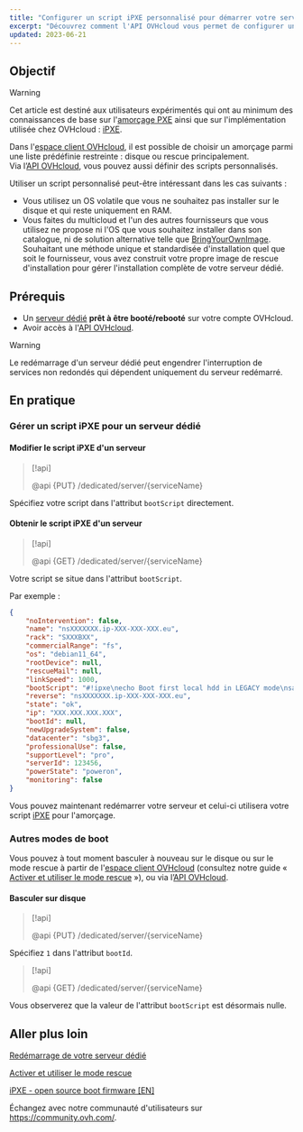 ```yaml
---
title: "Configurer un script iPXE personnalisé pour démarrer votre serveur via l'API OVHcloud"
excerpt: "Découvrez comment l'API OVHcloud vous permet de configurer un script d'amorçage personnalisé PXE pour booter votre serveur"
updated: 2023-06-21
---
```


## Objectif

> [!warning]
>
> Cet article est destiné aux utilisateurs expérimentés qui ont au minimum des connaissances de base sur l'[amorçage PXE](https://fr.wikipedia.org/wiki/Preboot_Execution_Environment) ainsi que sur l'implémentation utilisée chez OVHcloud : [iPXE](https://ipxe.org/).
>

Dans l'[espace client OVHcloud](https://ca.ovh.com/auth/?action=gotomanager&from=https://www.ovh.com/ca/fr/&ovhSubsidiary=qc), il est possible de choisir un amorçage parmi une liste prédéfinie restreinte : disque ou rescue principalement.<br>
Via l’[API OVHcloud](https://ca.api.ovh.com/), vous pouvez aussi définir des scripts personnalisés.

Utiliser un script personnalisé peut-être intéressant dans les cas suivants :

- Vous utilisez un OS volatile que vous ne souhaitez pas installer sur le disque et qui reste uniquement en RAM.
- Vous faites du multicloud et l'un des autres fournisseurs que vous utilisez ne propose ni l'OS que vous souhaitez installer dans son catalogue, ni de solution alternative telle que [BringYourOwnImage](/pages/bare_metal_cloud/dedicated_servers/bring-your-own-image/). Souhaitant une méthode unique et standardisée d'installation quel que soit le fournisseur, vous avez construit votre propre image de rescue d'installation pour gérer l'installation complète de votre serveur dédié.

## Prérequis

- Un [serveur dédié](https://www.ovhcloud.com/fr-ca/bare-metal/) **prêt à être booté/rebooté** sur votre compte OVHcloud.
- Avoir accès à l'[API OVHcloud](https://ca.api.ovh.com/).

> [!warning]
>
> Le redémarrage d'un serveur dédié peut engendrer l'interruption de services non redondés qui dépendent uniquement du serveur redémarré.
>

## En pratique

### Gérer un script iPXE pour un serveur dédié <a name="manageIpxeScript"></a>

#### Modifier le script iPXE d'un serveur <a name="changeIpxeScript"></a>

> [!api]
>
> @api {PUT} /dedicated/server/{serviceName}
>

Spécifiez votre script dans l'attribut `bootScript` directement.

#### Obtenir le script iPXE d'un serveur <a name="getIpxeScript"></a>

> [!api]
>
> @api {GET} /dedicated/server/{serviceName}
>

Votre script se situe dans l'attribut `bootScript`.

Par exemple :

```json
{
    "noIntervention": false,
    "name": "nsXXXXXXX.ip-XXX-XXX-XXX.eu",
    "rack": "SXXXBXX",
    "commercialRange": "fs",
    "os": "debian11_64",
    "rootDevice": null,
    "rescueMail": null,
    "linkSpeed": 1000,
    "bootScript": "#!ipxe\necho Boot first local hdd in LEGACY mode\nsanboot --no-describe --drive 0x80\nexit 1\n",
    "reverse": "nsXXXXXXX.ip-XXX-XXX-XXX.eu",
    "state": "ok",
    "ip": "XXX.XXX.XXX.XXX",
    "bootId": null,
    "newUpgradeSystem": false,
    "datacenter": "sbg3",
    "professionalUse": false,
    "supportLevel": "pro",
    "serverId": 123456,
    "powerState": "poweron",
    "monitoring": false
}
```

Vous pouvez maintenant redémarrer votre serveur et celui-ci utilisera votre script [iPXE](https://ipxe.org/) pour l'amorçage.

### Autres modes de boot <a name="leaveIpxeScript"></a>

Vous pouvez à tout moment basculer à nouveau sur le disque ou sur le mode rescue à partir de l'[espace client OVHcloud](https://ca.ovh.com/auth/?action=gotomanager&from=https://www.ovh.com/ca/fr/&ovhSubsidiary=qc) (consultez notre guide « [Activer et utiliser le mode rescue](/pages/bare_metal_cloud/dedicated_servers/rescue_mode) »), ou via l’[API OVHcloud](https://ca.api.ovh.com/).

#### Basculer sur disque <a name="switchToDisk"></a>

> [!api]
>
> @api {PUT} /dedicated/server/{serviceName}
>

Spécifiez `1` dans l'attribut `bootId`.

> [!api]
>
> @api {GET} /dedicated/server/{serviceName}
>

Vous observerez que la valeur de l'attribut `bootScript` est désormais nulle.

## Aller plus loin <a name="gofurther"></a>

[Redémarrage de votre serveur dédié](/pages/bare_metal_cloud/dedicated_servers/getting-started-with-dedicated-server#reboot)

[Activer et utiliser le mode rescue](/pages/bare_metal_cloud/dedicated_servers/rescue_mode)

[iPXE - open source boot firmware [EN]](https://ipxe.org/)

Échangez avec notre communauté d'utilisateurs sur <https://community.ovh.com/>.
